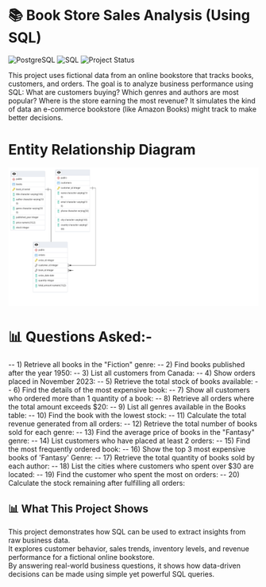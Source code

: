 # 📚 Book Store Sales Analysis (Using SQL)

![PostgreSQL](https://img.shields.io/badge/Database-PostgreSQL-blue)
![SQL](https://img.shields.io/badge/Language-SQL-lightgrey)
![Project Status](https://img.shields.io/badge/Status-Completed-brightgreen) 

This project uses fictional data from an online bookstore that tracks books, customers, and orders.
The goal is to analyze business performance using SQL:
What are customers buying?
Which genres and authors are most popular?
Where is the store earning the most revenue?
It simulates the kind of data an e-commerce bookstore (like Amazon Books) might track to make better decisions.


# Entity Relationship Diagram
![image alt](https://github.com/PushkalChoudhary/SQL-Book-Store-Analysis/blob/fcc243bb9b5b6d85597d9c51523a7e2c5ad9ecdc/ERD-Image/ERD%20For%20Bookstore.png)


# 📊 Questions Asked:-
-- 1) Retrieve all books in the "Fiction" genre:
-- 2) Find books published after the year 1950:
-- 3) List all customers from Canada:
-- 4) Show orders placed in November 2023:
-- 5) Retrieve the total stock of books available:
-- 6) Find the details of the most expensive book:
-- 7) Show all customers who ordered more than 1 quantity of a book:
-- 8) Retrieve all orders where the total amount exceeds $20:
-- 9) List all genres available in the Books table:
-- 10) Find the book with the lowest stock:
-- 11) Calculate the total revenue generated from all orders:
-- 12) Retrieve the total number of books sold for each genre:
-- 13) Find the average price of books in the "Fantasy" genre:
-- 14) List customers who have placed at least 2 orders:
-- 15) Find the most frequently ordered book:
-- 16) Show the top 3 most expensive books of 'Fantasy' Genre:
-- 17) Retrieve the total quantity of books sold by each author:
-- 18) List the cities where customers who spent over $30 are located:
-- 19) Find the customer who spent the most on orders:
-- 20) Calculate the stock remaining after fulfilling all orders:


## 📊 What This Project Shows
This project demonstrates how SQL can be used to extract insights from raw business data.  
It explores customer behavior, sales trends, inventory levels, and revenue performance for a fictional online bookstore.  
By answering real-world business questions, it shows how data-driven decisions can be made using simple yet powerful SQL queries.
